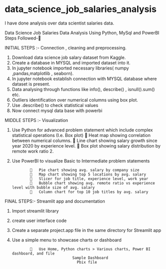 # data_science_job_salaries_analysis
I have done analysis over data scientist salaries data.


Data Science Job Salaries Data Analysis
Using Python, MySql and PowerBI
Steps Followed-

INITIAL STEPS :- Connection , cleaning and preprocessing.

1)	Download data science job salary dataset from Kaggle.
2)	Create a database in MYSQL and imported dataset into it.
3)	In jupyter notebook imported necessary libraries( numpy ,pandas,matplotlib , seaborn).
4)	In jupyter notebook establish connection with MYSQL database where dataset is present.
5)	Data analysing through functions like info(), describe() , isnull().sum() etc.
6)	Outliers identification over numerical columns using box plot.
7)	Use .describe() to check statistical values
8)	Now connect mysql data base with powerbi

MIDDLE STEPS :- Visualization

1)	Use Python for advanced problem statement which include complex statistical operations (I.e. Box plot) 
                	Heat map showing correlation between numerical columns.
                	Line chart showing salary growth since year 2020 by experience level.
                	Box plot showing salary distribution by remote work ratio 2.

2)	Use PowerBI to visualize Basic to Intermediate problem statements

                	Pie chart showing avg. salary by company size
                	Map chart showing top 5 locations by avg. salary
                	Slicer for job title, experience level, work year
                	Bubble chart showing avg. remote ratio vs experience level with bubble size of avg. salary
                	Column chart for top 10 job titles by avg. salary


FINAL STEPS:- Streamlit app and documentation

1)	Import streamlit library 
2)	create user interface code
3)	Create a separate project.app file in the same directory for Streamlit app
4)	Use a simple menu to showcase charts or dashboard

                	Use Home, Python charts > Various charts, Power BI dashboard, and file 	        
                                   Sample Dashboard		
           		                     Pbix file


